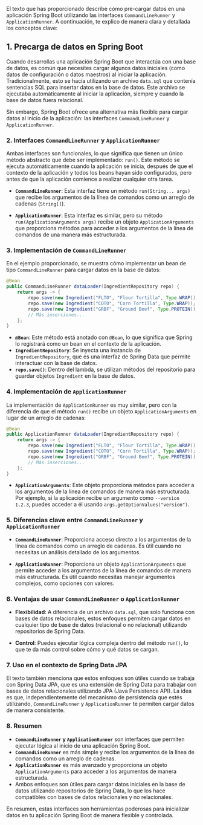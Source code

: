 El texto que has proporcionado describe cómo pre-cargar datos en una aplicación Spring Boot utilizando las interfaces `CommandLineRunner` y `ApplicationRunner`. A continuación, te explico de manera clara y detallada los conceptos clave:

## 1. **Precarga de datos en Spring Boot**

Cuando desarrollas una aplicación Spring Boot que interactúa con una base de datos, es común que necesites cargar algunos datos iniciales (como datos de configuración o datos maestros) al iniciar la aplicación. Tradicionalmente, esto se hacía utilizando un archivo `data.sql` que contenía sentencias SQL para insertar datos en la base de datos. Este archivo se ejecutaba automáticamente al iniciar la aplicación, siempre y cuando la base de datos fuera relacional.

Sin embargo, Spring Boot ofrece una alternativa más flexible para cargar datos al inicio de la aplicación: las interfaces `CommandLineRunner` y `ApplicationRunner`.

### 2. **Interfaces `CommandLineRunner` y `ApplicationRunner`**

Ambas interfaces son funcionales, lo que significa que tienen un único método abstracto que debe ser implementado: `run()`. Este método se ejecuta automáticamente cuando la aplicación se inicia, después de que el contexto de la aplicación y todos los beans hayan sido configurados, pero antes de que la aplicación comience a realizar cualquier otra tarea.

- **`CommandLineRunner`**: Esta interfaz tiene un método `run(String... args)` que recibe los argumentos de la línea de comandos como un arreglo de cadenas (`String[]`).

- **`ApplicationRunner`**: Esta interfaz es similar, pero su método `run(ApplicationArguments args)` recibe un objeto `ApplicationArguments` que proporciona métodos para acceder a los argumentos de la línea de comandos de una manera más estructurada.

### 3. **Implementación de `CommandLineRunner`**

En el ejemplo proporcionado, se muestra cómo implementar un bean de tipo `CommandLineRunner` para cargar datos en la base de datos:

```java
@Bean
public CommandLineRunner dataLoader(IngredientRepository repo) {
    return args -> {
        repo.save(new Ingredient("FLTO", "Flour Tortilla", Type.WRAP));
        repo.save(new Ingredient("COTO", "Corn Tortilla", Type.WRAP));
        repo.save(new Ingredient("GRBF", "Ground Beef", Type.PROTEIN));
        // Más inserciones...
    };
}
```

- **`@Bean`**: Este método está anotado con `@Bean`, lo que significa que Spring lo registrará como un bean en el contexto de la aplicación.
- **`IngredientRepository`**: Se inyecta una instancia de `IngredientRepository`, que es una interfaz de Spring Data que permite interactuar con la base de datos.
- **`repo.save()`**: Dentro del lambda, se utilizan métodos del repositorio para guardar objetos `Ingredient` en la base de datos.

### 4. **Implementación de `ApplicationRunner`**

La implementación de `ApplicationRunner` es muy similar, pero con la diferencia de que el método `run()` recibe un objeto `ApplicationArguments` en lugar de un arreglo de cadenas:

```java
@Bean
public ApplicationRunner dataLoader(IngredientRepository repo) {
    return args -> {
        repo.save(new Ingredient("FLTO", "Flour Tortilla", Type.WRAP));
        repo.save(new Ingredient("COTO", "Corn Tortilla", Type.WRAP));
        repo.save(new Ingredient("GRBF", "Ground Beef", Type.PROTEIN));
        // Más inserciones...
    };
}
```

- **`ApplicationArguments`**: Este objeto proporciona métodos para acceder a los argumentos de la línea de comandos de manera más estructurada. Por ejemplo, si la aplicación recibe un argumento como `--version 1.2.3`, puedes acceder a él usando `args.getOptionValues("version")`.

### 5. **Diferencias clave entre `CommandLineRunner` y `ApplicationRunner`**

- **`CommandLineRunner`**: Proporciona acceso directo a los argumentos de la línea de comandos como un arreglo de cadenas. Es útil cuando no necesitas un análisis detallado de los argumentos.

- **`ApplicationRunner`**: Proporciona un objeto `ApplicationArguments` que permite acceder a los argumentos de la línea de comandos de manera más estructurada. Es útil cuando necesitas manejar argumentos complejos, como opciones con valores.

### 6. **Ventajas de usar `CommandLineRunner` o `ApplicationRunner`**

- **Flexibilidad**: A diferencia de un archivo `data.sql`, que solo funciona con bases de datos relacionales, estos enfoques permiten cargar datos en cualquier tipo de base de datos (relacional o no relacional) utilizando repositorios de Spring Data.

- **Control**: Puedes ejecutar lógica compleja dentro del método `run()`, lo que te da más control sobre cómo y qué datos se cargan.

### 7. **Uso en el contexto de Spring Data JPA**

El texto también menciona que estos enfoques son útiles cuando se trabaja con Spring Data JPA, que es una extensión de Spring Data para trabajar con bases de datos relacionales utilizando JPA (Java Persistence API). La idea es que, independientemente del mecanismo de persistencia que estés utilizando, `CommandLineRunner` y `ApplicationRunner` te permiten cargar datos de manera consistente.

### 8. **Resumen**

- **`CommandLineRunner` y `ApplicationRunner`** son interfaces que permiten ejecutar lógica al inicio de una aplicación Spring Boot.
- **`CommandLineRunner`** es más simple y recibe los argumentos de la línea de comandos como un arreglo de cadenas.
- **`ApplicationRunner`** es más avanzado y proporciona un objeto `ApplicationArguments` para acceder a los argumentos de manera estructurada.
- Ambos enfoques son útiles para cargar datos iniciales en la base de datos utilizando repositorios de Spring Data, lo que los hace compatibles con bases de datos relacionales y no relacionales.

En resumen, estas interfaces son herramientas poderosas para inicializar datos en tu aplicación Spring Boot de manera flexible y controlada.